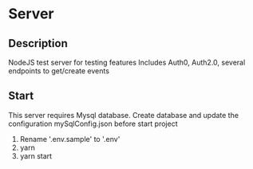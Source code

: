 # Server
## Description
NodeJS test server for testing features
Includes Auth0, Auth2.0, several endpoints to get/create events

## Start
This server requires Mysql database. Create database and update the configuration mySqlConfig.json before start project
1. Rename '.env.sample' to '.env'
2. yarn
3. yarn start